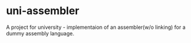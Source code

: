 # uni-assembler
A project for university - implementaion of an assembler(w/o linking) for a dummy assembly language.
